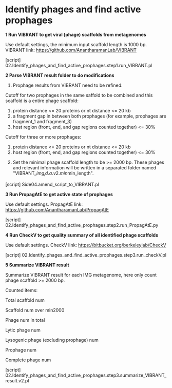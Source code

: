 #  **Identify phages and find active prophages** 

**1 Run VIBRANT to get viral (phage) scaffolds from metagenomes**

Use default settings, the minimum input scaffold length is 1000 bp. VIBRANT link: https://github.com/AnantharamanLab/VIBRANT

[script] 02.Identify_phages_and_find_active_prophages.step1.run_VIBRANT.pl

**2 Parse VIBRANT result folder to do modifications**

1) Prophage results from VIBRANT need to be refined:

Cutoff for two prophages in the same saffold to be combined and this scaffold is a entire phage scaffold: 
1. protein distance <= 20 proteins or nt distance <= 20 kb                                                
2. a fragment gap in between both prophages (for example, prophages are fragment_1 and fragment_3)        
3. host region (front, end, and gap regions counted together) <= 30%                                      

Cutoff for three or more prophages:                                                                       
1. protein distance <= 20 proteins or nt distance <= 20 kb                                                
2. host region (front, end, and gap regions counted together) <= 30%    

2) Set the minimal phage scaffold length to be >= 2000 bp. These phages and relevant information will be written in a separated folder named "VIBRANT_$img_id.a.v2.min$min_length". 

[script] Side04.amend_script_to_VIBRANT.pl

**3 Run PropagAtE to get active state of prophages**

Use default settings. PropagAtE link: https://github.com/AnantharamanLab/PropagAtE

[script] 02.Identify_phages_and_find_active_prophages.step2.run_PropagAtE.py

**4 Run CheckV to get quality summary of all identified phage scaffolds**

Use default settings. CheckV link: https://bitbucket.org/berkeleylab/CheckV

[script] 02.Identify_phages_and_find_active_prophages.step3.run_checkV.pl

**5 Summarize VIBRANT result**

Summarize VIBRANT result for each IMG metagenome, here only count phage scaffold >= 2000 bp. 

Counted items:

Total scaffold num

Scaffold num over min2000

Phage num in total

Lytic phage num

Lysogenic phage (excluding prophage) num

Prophage num

Complete phage num

[script] 02.Identify_phages_and_find_active_prophages.step3.summarize_VIBRANT_result.v2.pl









